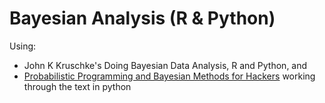 # Bayesian Analysis (R & Python)

Using:
* John K Kruschke's Doing Bayesian Data Analysis, R and Python, and
* [Probabilistic Programming and Bayesian Methods for Hackers](https://github.com/CamDavidsonPilon/Probabilistic-Programming-and-Bayesian-Methods-for-Hackers) working through the text in python
